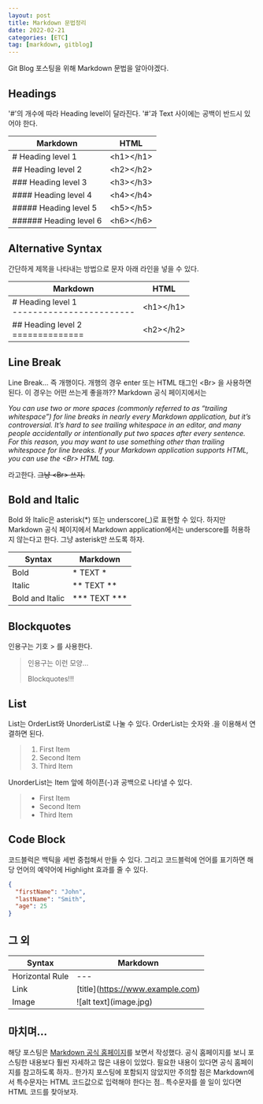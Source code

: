 ```yaml
---
layout: post
title: Markdown 문법정리
date: 2022-02-21
categories: [ETC]
tag: [markdown, gitblog]
---
```


Git Blog 포스팅을 위해 Markdown 문법을 알아야겠다.

## Headings

'#'의 개수에 따라 Heading level이 달라진다. '#'과 Text 사이에는 공백이 반드시 있어야 한다.

|Markdown              |HTML                         |
|----------------------|-----------------------------|
|# Heading level 1     |&#60;h1&#62;&#60;&#47;h1&#62;|
|## Heading level 2    |&#60;h2&#62;&#60;&#47;h2&#62;|
|### Heading level 3   |&#60;h3&#62;&#60;&#47;h3&#62;|
|#### Heading level 4  |&#60;h4&#62;&#60;&#47;h4&#62;|
|##### Heading level 5 |&#60;h5&#62;&#60;&#47;h5&#62;|
|###### Heading level 6|&#60;h6&#62;&#60;&#47;h6&#62;| 
 
## Alternative Syntax

간단하게 제목을 나타내는 방법으로 문자 아래 라인을 넣을 수 있다.

|Markdown|HTML|
|--------|----|
|# Heading level 1<br />------------------------|&#60;h1&#62;&#60;&#47;h1&#62;|
|## Heading level 2<br />==============|&#60;h2&#62;&#60;&#47;h2&#62;|

## Line Break

Line Break... 즉 개행이다. 개행의 경우 enter 또는 HTML 태그인 &#60;Br&#62; 을 사용하면 된다.
이 경우는 어떤 쓰는게 좋을까?? Markdown 공식 페이지에서는 

*You can use two or more spaces (commonly referred to as “trailing whitespace”) for line breaks in nearly every Markdown application, but it’s controversial. It’s hard to see trailing whitespace in an editor, and many people accidentally or intentionally put two spaces after every sentence. For this reason, you may want to use something other than trailing whitespace for line breaks. If your Markdown application supports HTML, you can use the &#60;Br&#62; HTML tag.*

라고한다. ~~그냥 &#60;Br&#62; 쓰자.~~


## Bold and Italic

Bold 와 Italic은 asterisk(*) 또는 underscore(_)로 표현할 수 있다. 하지만 Markdown 공식 페이지에서 Markdown application에서는 underscore를 허용하지 않는다고 한다. 그냥 asterisk만 쓰도록 하자.

|Syntax|Markdown             |
|------|---------------------|
|Bold  |* TEXT *             |
|Italic|** TEXT **           |
|Bold and Italic|*** TEXT ***|

## Blockquotes

인용구는 기호 &#62; 를 사용한다. 

>인용구는 이런 모양...
>
>Blockquotes!!!

## List

List는 OrderList와 UnorderList로 나눌 수 있다. OrderList는 숫자와 .을 이용해서 연결하면 된다.

>1. First Item
>2. Second Item
>3. Third Item

UnorderList는 Item 앞에 하이픈(-)과 공백으로 나타낼 수 있다.

>- First Item
>- Second Item
>- Third Item

## Code Block

코드블럭은 백틱을 세번 중첩해서 만들 수 있다. 그리고 코드블럭에 언어를 표기하면 해당 언어의 예약어에 Highlight 효과를 줄 수 있다.

```json
{
  "firstName": "John",
  "lastName": "Smith",
  "age": 25
}
```

## 그 외

|Syntax         |Markdown|
|---------------|--------|
|Horizontal Rule| ---    |
|Link           |&#91;title&#93;(https://www.example.com)|
|Image          |!&#91;alt text&#93;(image.jpg)|

## 마치며...

해당 포스팅은 [Markdown 공식 홈페이지](https://www.markdownguide.org/)를 보면서 작성했다. 공식 홈페이지를 보니 포스팅한 내용보다 훨씬 자세하고 많은 내용이 있었다. 필요한 내용이 있다면 공식 홈페이지를 참고하도록 하자..
한가지 포스팅에 포함되지 않았지만 주의할 점은 Markdown에서 특수문자는 HTML 코드값으로 입력해야 한다는 점.. 특수문자를 쓸 일이 있다면 HTML 코드를 찾아보자.
